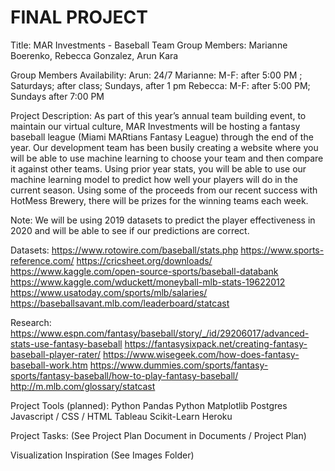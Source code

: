 # FINAL PROJECT

Title: MAR Investments - Baseball Team
Group Members: Marianne Boerenko, Rebecca Gonzalez, Arun Kara

Group Members Availability: 
	Arun: 24/7
	Marianne: M-F: after 5:00 PM ; Saturdays; after class; Sundays, after 1 pm
	Rebecca:  M-F: after 5:00 PM; Sundays after 7:00 PM

Project Description: As part of this year’s annual team building event, to maintain our virtual culture, MAR Investments will be hosting a fantasy baseball league (Miami MARtians Fantasy League) through the end of the year.  Our development team has been busily creating a website where you will be able to use machine learning to choose your team and then compare it against other teams.  Using prior year stats, you will be able to use our machine learning model to predict how well your players will do in the current season.  Using some of the proceeds from our recent success with HotMess Brewery, there will be prizes for the winning teams each week. 

Note:  We will be using 2019 datasets to predict the player effectiveness in 2020 and will be able to see if our predictions are correct.

Datasets: 
  https://www.rotowire.com/baseball/stats.php
  https://www.sports-reference.com/
  https://cricsheet.org/downloads/
  https://www.kaggle.com/open-source-sports/baseball-databank
  https://www.kaggle.com/wduckett/moneyball-mlb-stats-19622012
  https://www.usatoday.com/sports/mlb/salaries/
  https://baseballsavant.mlb.com/leaderboard/statcast 



Research: 
  https://www.espn.com/fantasy/baseball/story/_/id/29206017/advanced-stats-use-fantasy-baseball 
  https://fantasysixpack.net/creating-fantasy-baseball-player-rater/ 
  https://www.wisegeek.com/how-does-fantasy-baseball-work.htm
  https://www.dummies.com/sports/fantasy-sports/fantasy-baseball/how-to-play-fantasy-baseball/
  http://m.mlb.com/glossary/statcast 
  
Project Tools (planned):
  Python Pandas
  Python Matplotlib
  Postgres
  Javascript / CSS / HTML
  Tableau
  Scikit-Learn
  Heroku

Project Tasks: (See Project Plan Document in Documents / Project Plan)

Visualization Inspiration (See Images Folder)
